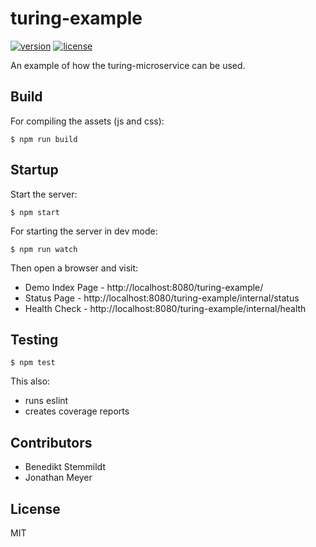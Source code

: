 # turing-example

[![version](https://img.shields.io/npm/v/turing-example.svg)](https://www.npmjs.com/package/turing-example) [![license](https://img.shields.io/npm/l/turing-example.svg)](./LICENSE)

An example of how the turing-microservice can be used.

## Build

For compiling the assets (js and css):

    $ npm run build

## Startup

Start the server:

    $ npm start

For starting the server in dev mode:

    $ npm run watch

Then open a browser and visit:

* Demo Index Page - http://localhost:8080/turing-example/
* Status Page - http://localhost:8080/turing-example/internal/status
* Health Check - http://localhost:8080/turing-example/internal/health
    
## Testing
  
    $ npm test

This also:

* runs eslint
* creates coverage reports

## Contributors

- Benedikt Stemmildt
- Jonathan Meyer

## License

MIT

